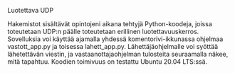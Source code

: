 Luotettava UDP

Hakemistot sisältävät opintojeni aikana tehtyjä Python-koodeja, joissa toteutetaan UDP:n päälle toteutetaan erillinen luotettavuuskerros. Sovelluksia voi käyttää ajamalla yhdessä komentorivi-ikkunassa ohjelmaa vastott_app.py ja toisessa lahett_app.py. Lähettäjäohjelmalle voi syöttää lähetettävän viestin, ja vastaanottajaohjelman tulosteita seuraamalla näkee, mitä tapahtuu. Koodien toimivuus on testattu Ubuntu 20.04 LTS:ssä.
